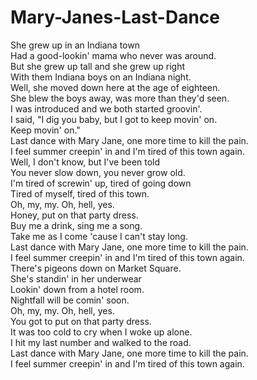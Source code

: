 # Mary-Janes-Last-Dance

She grew up in an Indiana town  
Had a good-lookin' mama who never was around.  
But she grew up tall and she grew up right  
With them Indiana boys on an Indiana night.  
Well, she moved down here at the age of eighteen.  
She blew the boys away, was more than they'd seen.  
I was introduced and we both started groovin'.  
I said, "I dig you baby, but I got to keep movin' on.  
Keep movin' on."  
Last dance with Mary Jane, one more time to kill the pain.  
I feel summer creepin' in and I'm tired of this town again.  
Well, I don't know, but I've been told  
You never slow down, you never grow old.  
I'm tired of screwin' up, tired of going down  
Tired of myself, tired of this town.  
Oh, my, my. Oh, hell, yes.  
Honey, put on that party dress.  
Buy me a drink, sing me a song.  
Take me as I come 'cause I can't stay long.  
Last dance with Mary Jane, one more time to kill the pain.  
I feel summer creepin' in and I'm tired of this town again.  
There's pigeons down on Market Square.  
She's standin' in her underwear  
Lookin' down from a hotel room.  
Nightfall will be comin' soon.  
Oh, my, my. Oh, hell, yes.  
You got to put on that party dress.  
It was too cold to cry when I woke up alone.  
I hit my last number and walked to the road.  
Last dance with Mary Jane, one more time to kill the pain.  
I feel summer creepin' in and I'm tired of this town again.

